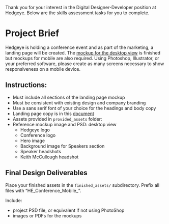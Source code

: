 Thank you for your interest in the Digital Designer-Developer position at Hedgeye. Below are the skills assessment tasks for you to complete. 

# Project Brief

Hedgeye is holding a conference event and as part of the marketing, a landing page will be created. The [mockup for the desktop view](provided_assets/HE_conference_2016_landing.jpg) is finished but mockups for mobile are also required. Using Photoshop, Illustrator, or your preferred software, please create as many screens necessary to show responsiveness on a mobile device.

## Instructions:
* Must include all sections of the landing page mockup
* Must be consistent with existing design and company branding
* Use a sans serif font of your choice for the headings and body copy
* Landing page copy is in this [document](https://docs.google.com/document/d/1X_KoNF_2KuX7igsc5Ra5-U09MLlGQfkkDCJz3bmg_44/edit)
* Assets provided in `provided_assets` folder:
* Reference mockup image and PSD: desktop view
  * Hedgeye logo
  * Conference logo
  * Hero image
  * Background image for Speakers section
  * Speaker headshots
  * Keith McCullough headshot


## Final Design Deliverables
Place your finished assets in the `finished_assets/` subdirectory.  Prefix all files
with “HE_Conference_Mobile_”. 

Include:
* project PSD file, or equivalent if not using PhotoShop
* images or PDFs for the mockups
